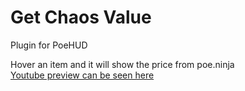 # Get Chaos Value
Plugin for PoeHUD

Hover an item and it will show the price from poe.ninja  
[Youtube preview can be seen here](https://youtu.be/hunxvqS-L9Q)